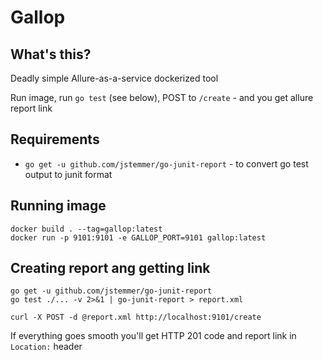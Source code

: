# Gallop

## What's this?

Deadly simple Allure-as-a-service dockerized tool

Run image, run `go test` (see below), POST to `/create` - and you get allure report link

## Requirements

 * `go get -u github.com/jstemmer/go-junit-report` - to convert go test output to junit format

## Running image

```
docker build . --tag=gallop:latest
docker run -p 9101:9101 -e GALLOP_PORT=9101 gallop:latest
```

## Creating report ang getting link

```
go get -u github.com/jstemmer/go-junit-report
go test ./... -v 2>&1 | go-junit-report > report.xml

curl -X POST -d @report.xml http://localhost:9101/create
```

If everything goes smooth you'll get HTTP 201 code and report link in `Location:` header